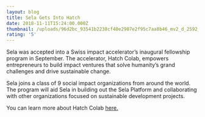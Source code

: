 ```yaml
---
layout: blog
title: Sela Gets Into Hatch
date: 2018-11-11T15:24:00.000Z
thumbnail: /uploads/96d2bc_93541b2238cf40e2907e2f95c7aa8b46_mv2_d_2592_1728_s_2.jpg
rating: '5'
---
```

Sela was accepted into a Swiss impact accelerator’s inaugural fellowship program in September. The accelerator, Hatch Colab, empowers entrepreneurs to build impact ventures that solve humanity’s grand challenges and drive sustainable change.



Sela joins a class of 9 social impact organizations from around the world. The program will aid Sela in building out the Sela Platform and collaborating with other organizations focused on sustainable development projects.



 



You can learn more about Hatch Colab [here.](http://hatchcolab.ch/)
